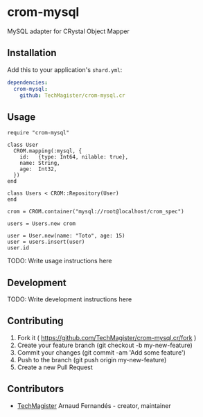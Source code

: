 # crom-mysql

MySQL adapter for CRystal Object Mapper

## Installation


Add this to your application's `shard.yml`:

```yaml
dependencies:
  crom-mysql:
    github: TechMagister/crom-mysql.cr
```


## Usage


```crystal
require "crom-mysql"

class User
  CROM.mapping(:mysql, {
    id:   {type: Int64, nilable: true},
    name: String,
    age:  Int32,
  })
end

class Users < CROM::Repository(User)
end

crom = CROM.container("mysql://root@localhost/crom_spec")

users = Users.new crom

user = User.new(name: "Toto", age: 15)
user = users.insert(user)
user.id

```


TODO: Write usage instructions here

## Development

TODO: Write development instructions here

## Contributing

1. Fork it ( https://github.com/TechMagister/crom-mysql.cr/fork )
2. Create your feature branch (git checkout -b my-new-feature)
3. Commit your changes (git commit -am 'Add some feature')
4. Push to the branch (git push origin my-new-feature)
5. Create a new Pull Request

## Contributors

- [TechMagister](https://github.com/TechMagister) Arnaud Fernandés - creator, maintainer

